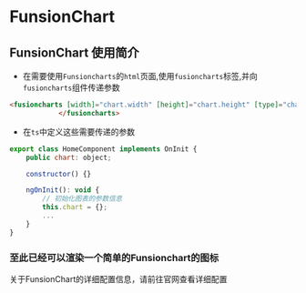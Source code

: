 # FunsionChart

## FunsionChart 使用简介

* 在需要使用`Funsioncharts`的`html`页面,使用`fusioncharts`标签,并向`fusioncharts`组件传递参数

```html
<fusioncharts [width]="chart.width" [height]="chart.height" [type]="chart.type" [dataFormat]="chart.dataFormat" [dataSource]="chart.dataSource">
            </fusioncharts>
```

* 在`ts`中定义这些需要传递的参数

```js
export class HomeComponent implements OnInit {
    public chart: object;

    constructor() {}

    ngOnInit(): void {
        // 初始化图表的参数信息
        this.chart = {};
        ...
    }
}
```

### 至此已经可以渲染一个简单的Funsionchart的图标

关于FunsionChart的详细配置信息，请前往官网查看详细配置



